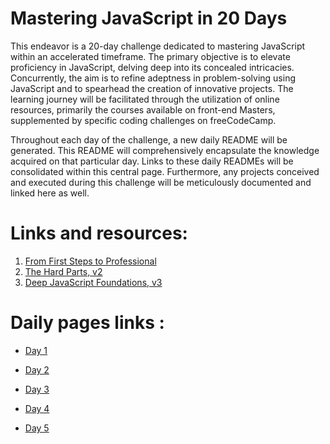 
# Mastering JavaScript in 20 Days

This endeavor is a 20-day challenge dedicated to mastering JavaScript within an accelerated timeframe. The primary objective is to elevate proficiency in JavaScript, delving deep into its concealed intricacies. Concurrently, the aim is to refine adeptness in problem-solving using JavaScript and to spearhead the creation of innovative projects. The learning journey will be facilitated through the utilization of online resources, primarily the courses available on front-end Masters, supplemented by specific coding challenges on freeCodeCamp. 

Throughout each day of the challenge, a new daily README will be generated. This README will comprehensively encapsulate the knowledge acquired on that particular day. Links to these daily READMEs will be consolidated within this central page. Furthermore, any projects conceived and executed during this challenge will be meticulously documented and linked here as well.

# Links and resources:
1. [From First Steps to Professional](https://frontendmasters.com/courses/javascript-first-steps/)
2. [The Hard Parts, v2](https://frontendmasters.com/courses/javascript-hard-parts-v2/)
3. [Deep JavaScript Foundations, v3](https://frontendmasters.com/courses/deep-javascript-v3/)

# Daily pages links :
 - [Day 1](https://github.com/misksawalha/GSG_Java_Script/blob/main/day1.md)

- [Day 2](https://github.com/misksawalha/GSG_Java_Script/blob/main/day2.md)
- [Day 3](https://github.com/misksawalha/GSG_Java_Script/blob/main/day3.md)
- [Day 4](https://github.com/misksawalha/GSG_Java_Script/blob/main/day4.md)
- [Day 5](https://github.com/misksawalha/GSG_Java_Script/blob/main/day5.md)
